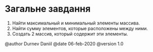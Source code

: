# Загальне завдання

1. Найти максимальный и минимальный элементы массива. 
2. Найти сумму элементов, которые расположены между ними. 
3. Создать 2 массив, который содержит эти элементы.


@author Durnev Daniil
@date 06-feb-2020
@version 1.0
